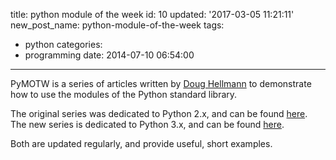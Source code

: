 title: python module of the week
id: 10
updated: '2017-03-05 11:21:11'
new_post_name: python-module-of-the-week
tags:
  - python
categories:
  - programming
date: 2014-07-10 06:54:00
---


PyMOTW is a series of articles written by [Doug Hellmann](https://doughellmann.com/blog/) to demonstrate how to use the modules of the Python standard library. 

The original series was dedicated to Python 2.x, and can be found [here](https://pymotw.com/2). The new series is dedicated to Python 3.x, and can be found [here](https://pymotw.com/2).

Both are updated regularly, and provide useful, short examples.